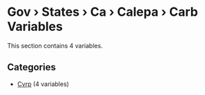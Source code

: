 # Gov › States › Ca › Calepa › Carb Variables

This section contains 4 variables.

## Categories

- [Cvrp](cvrp/index.md) (4 variables)
